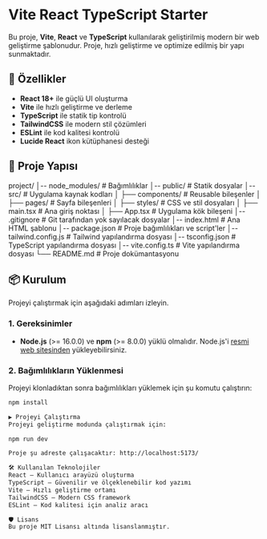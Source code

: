 # Vite React TypeScript Starter
Bu proje, **Vite**, **React** ve **TypeScript** kullanılarak geliştirilmiş modern bir web geliştirme şablonudur. Proje, hızlı geliştirme ve optimize edilmiş bir yapı sunmaktadır.

## 🚀 Özellikler
- **React 18+** ile güçlü UI oluşturma
- **Vite** ile hızlı geliştirme ve derleme
- **TypeScript** ile statik tip kontrolü
- **TailwindCSS** ile modern stil çözümleri
- **ESLint** ile kod kalitesi kontrolü
- **Lucide React** ikon kütüphanesi desteği

## 📂 Proje Yapısı
project/ │-- node_modules/ # Bağımlılıklar
│-- public/ # Statik dosyalar
│-- src/ # Uygulama kaynak kodları
│ ├── components/ # Reusable bileşenler
│ ├── pages/ # Sayfa bileşenleri
│ ├── styles/ # CSS ve stil dosyaları
│ ├── main.tsx # Ana giriş noktası
│ ├── App.tsx # Uygulama kök bileşeni
│-- .gitignore # Git tarafından yok sayılacak dosyalar
│-- index.html # Ana HTML şablonu
│-- package.json # Proje bağımlılıkları ve script'ler
│-- tailwind.config.js # Tailwind yapılandırma dosyası
│-- tsconfig.json # TypeScript yapılandırma dosyası
│-- vite.config.ts # Vite yapılandırma dosyası
└── README.md # Proje dokümantasyonu


## 📦 Kurulum
Projeyi çalıştırmak için aşağıdaki adımları izleyin.

### 1. Gereksinimler
- **Node.js** (>= 16.0.0) ve **npm** (>= 8.0.0) yüklü olmalıdır. Node.js'i [resmi web sitesinden](https://nodejs.org/) yükleyebilirsiniz.

### 2. Bağımlılıkların Yüklenmesi
Projeyi klonladıktan sonra bağımlılıkları yüklemek için şu komutu çalıştırın:
```sh
npm install

▶️ Projeyi Çalıştırma
Projeyi geliştirme modunda çalıştırmak için:

npm run dev

Proje şu adreste çalışacaktır: http://localhost:5173/

🛠 Kullanılan Teknolojiler
React – Kullanıcı arayüzü oluşturma
TypeScript – Güvenilir ve ölçeklenebilir kod yazımı
Vite – Hızlı geliştirme ortamı
TailwindCSS – Modern CSS framework
ESLint – Kod kalitesi için analiz aracı

🛡️ Lisans
Bu proje MIT Lisansı altında lisanslanmıştır.
